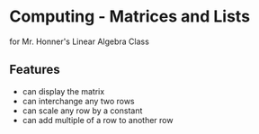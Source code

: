 # Computing - Matrices and Lists

for Mr. Honner's Linear Algebra Class

## Features
<ul> 
    <li>can display the matrix </li>
    <li>can interchange any two rows</li>
    <li>can scale any row by a constant </li>
    <li>can add multiple of a row to another row</li>

</ul>
